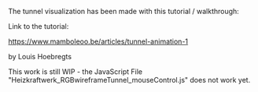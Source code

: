 <!-- READ ME -->
The tunnel visualization has been made with this tutorial / walkthrough:

Link to the tutorial:

https://www.mamboleoo.be/articles/tunnel-animation-1

by Louis Hoebregts

This work is still WIP - the JavaScript File "Heizkraftwerk_RGBwireframeTunnel_mouseControl.js" does not work yet.